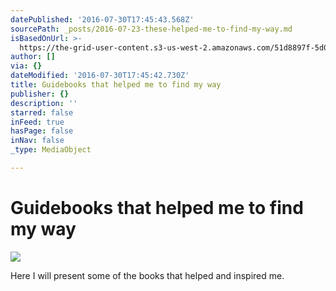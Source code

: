 ```yaml
---
datePublished: '2016-07-30T17:45:43.568Z'
sourcePath: _posts/2016-07-23-these-helped-me-to-find-my-way.md
isBasedOnUrl: >-
  https://the-grid-user-content.s3-us-west-2.amazonaws.com/51d8897f-5d09-452a-8555-14f85478a58a.jpg
author: []
via: {}
dateModified: '2016-07-30T17:45:42.730Z'
title: Guidebooks that helped me to find my way
publisher: {}
description: ''
starred: false
inFeed: true
hasPage: false
inNav: false
_type: MediaObject

---
```

# Guidebooks that helped me to find my way
![](https://the-grid-user-content.s3-us-west-2.amazonaws.com/51d8897f-5d09-452a-8555-14f85478a58a.jpg)

Here I will present some of the books that helped and inspired me.